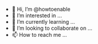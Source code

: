 - 👋 Hi, I’m @howtoenable
- 👀 I’m interested in ...
- 🌱 I’m currently learning ...
- 💞️ I’m looking to collaborate on ...
- 📫 How to reach me ...

<!---
howtoenable/howtoenable is a ✨ special ✨ repository because its `README.md` (this file) appears on your GitHub profile.
You can click the Preview link to take a look at your changes.
--->
